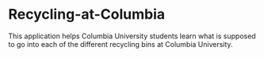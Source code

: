 # Recycling-at-Columbia

This application helps Columbia University students learn what is supposed to go into each of the different recycling bins at Columbia University.
